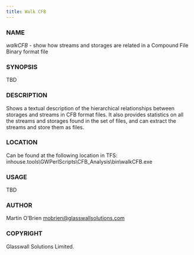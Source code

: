 ```yaml
---
title: Walk CFB
---
```


### NAME
*walkCFB* - show how streams and storages are related in a Compound File Binary format file

### SYNOPSIS
TBD

### DESCRIPTION
Shows a textual description of the hierarchical relationships between
storages and streams in CFB format files. It also provides statistics
on all the streams and storages found in the set of files, and can
extract the streams and store them as files.

### LOCATION
Can be found at the following location in TFS: inhouse.tools\GWPerlScripts\CFB_Analysis\bin\walkCFB.exe

### USAGE
TBD

### AUTHOR
Martin O'Brien mobrien@glasswallsolutions.com

### COPYRIGHT
Glasswall Solutions Limited.